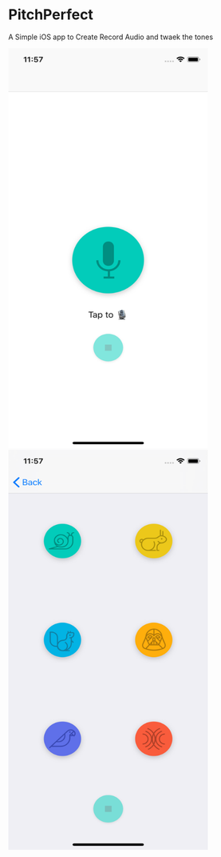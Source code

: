 # PitchPerfect

A Simple iOS app to Create Record Audio and twaek the tones

<img src="https://github.com/pinlunhuang/PitchPerfect/blob/master/PitchPerfect/Screenshots/Screenshots-1.png" width="400" height="800" />
<img src="https://github.com/pinlunhuang/PitchPerfect/blob/master/PitchPerfect/Screenshots/Screenshots-2.png" width="400" height="800" />
